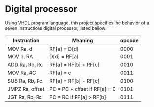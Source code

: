 # Digital processor

Using VHDL program language, this project specifies the behavior of a seven instructions digital processor, listed bellow:

|   Instruction   |              Meaning           | opcode |
| ----------------| -------------------------------| ------ |
| MOV Ra, d       | RF[a] = D[d]                   |  0000  |
| MOV d, RA       | D[d] = RF[a]                   |  0001  |
| ADD Ra, Rb, Rc  | RF[a] = RF[b] + RF[c]          |  0010  |
| MOV Ra, #C      | RF[a] = c                      |  0011  |
| SUB Ra, Rb, Rc  | RF[a] = RF[b] - RF[c]          |  0100  |
| JMPZ Ra, offset | PC = PC + offset if RF[a] = 0  |  0101  |
| JGT Ra, Rb, Rc  | PC = RC if RF[a] > RF[b]       |  0111  |

